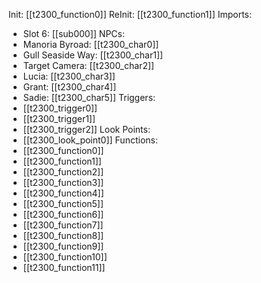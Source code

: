 Init: [[t2300_function0]]
ReInit: [[t2300_function1]]
Imports:
- Slot 6: [[sub000]]
NPCs:
- Manoria Byroad: [[t2300_char0]]
- Gull Seaside Way: [[t2300_char1]]
- Target Camera: [[t2300_char2]]
- Lucia: [[t2300_char3]]
- Grant: [[t2300_char4]]
- Sadie: [[t2300_char5]]
Triggers:
- [[t2300_trigger0]]
- [[t2300_trigger1]]
- [[t2300_trigger2]]
Look Points:
- [[t2300_look_point0]]
Functions:
- [[t2300_function0]]
- [[t2300_function1]]
- [[t2300_function2]]
- [[t2300_function3]]
- [[t2300_function4]]
- [[t2300_function5]]
- [[t2300_function6]]
- [[t2300_function7]]
- [[t2300_function8]]
- [[t2300_function9]]
- [[t2300_function10]]
- [[t2300_function11]]
